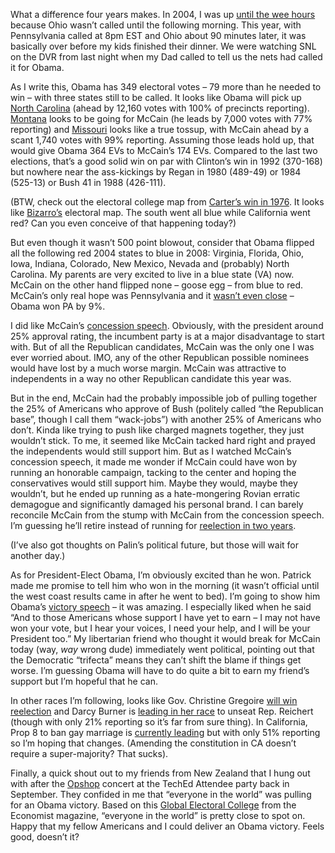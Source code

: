 What a difference four years makes. In 2004, I was up [until the wee
hours](http://devhawk.net/Cant+Sleep+Long+Election+Analysis+Post.aspx)
because Ohio wasn’t called until the following morning. This year, with
Pennsylvania called at 8pm EST and Ohio about 90 minutes later, it was
basically over before my kids finished their dinner. We were watching
SNL on the DVR from last night when my Dad called to tell us the nets
had called it for Obama.

As I write this, Obama has 349 electoral votes – 79 more than he needed
to win – with three states still to be called. It looks like Obama will
pick up [North Carolina](http://www.msnbc.msn.com/id/25362802) (ahead by
12,160 votes with 100% of precincts reporting).
[Montana](http://www.msnbc.msn.com/id/25362602) looks to be going for
McCain (he leads by 7,000 votes with 77% reporting) and
[Missouri](http://www.msnbc.msn.com/id/25362534) looks like a true
tossup, with McCain ahead by a scant 1,740 votes with 99% reporting.
Assuming those leads hold up, that would give Obama 364 EVs to McCain’s
174 EVs. Compared to the last two elections, that’s a good solid win on
par with Clinton’s win in 1992 (370-168) but nowhere near the
ass-kickings by Regan in 1980 (489-49) or 1984 (525-13) or Bush 41 in
1988 (426-111).

(BTW, check out the electoral college map from [Carter’s win in
1976](http://www.realclearpolitics.com/epolls/maps/obama_vs_mccain/?map=19).
It looks like [Bizarro’s](http://en.wikipedia.org/wiki/Bizarro)
electoral map. The south went all blue while California went red? Can
you even conceive of that happening today?)

But even though it wasn’t 500 point blowout, consider that Obama flipped
all the following red 2004 states to blue in 2008: Virginia, Florida,
Ohio, Iowa, Indiana, Colorado, New Mexico, Nevada and (probably) North
Carolina. My parents are very excited to live in a blue state (VA) now.
McCain on the other hand flipped none – goose egg – from blue to red.
McCain’s only real hope was Pennsylvania and it [wasn’t even
close](http://www.cnn.com/ELECTION/2008/results/individual/#mapPPA) –
Obama won PA by 9%.

I did like McCain’s [concession
speech](http://www.msnbc.msn.com/id/27545248/). Obviously, with the
president around 25% approval rating, the incumbent party is at a major
disadvantage to start with. But of all the Republican candidates, McCain
was the only one I was ever worried about. IMO, any of the other
Republican possible nominees would have lost by a much worse margin.
McCain was attractive to independents in a way no other Republican
candidate this year was.

But in the end, McCain had the probably impossible job of pulling
together the 25% of Americans who approve of Bush (politely called “the
Republican base”, though I call them “wack-jobs”) with another 25% of
Americans who don’t. Kinda like trying to push like charged magnets
together, they just wouldn’t stick. To me, it seemed like McCain tacked
hard right and prayed the independents would still support him. But as I
watched McCain’s concession speech, it made me wonder if McCain could
have won by running an honorable campaign, tacking to the center and
hoping the conservatives would still support him. Maybe they would,
maybe they wouldn’t, but he ended up running as a hate-mongering Rovian
erratic demagogue and significantly damaged his personal brand. I can
barely reconcile McCain from the stump with McCain from the concession
speech. I’m guessing he’ll retire instead of running for [reelection in
two
years](http://en.wikipedia.org/wiki/United_States_Senate_elections,_2010#John_McCain_of_Arizona).

(I’ve also got thoughts on Palin’s political future, but those will wait
for another day.)

As for President-Elect Obama, I’m obviously excited than he won. Patrick
made me promise to tell him who won in the morning (it wasn’t official
until the west coast results came in after he went to bed). I’m going to
show him Obama’s [victory
speech](http://tpmelectioncentral.talkingpointsmemo.com/2008/11/obama_my_election_demonstrates.php)
– it was amazing. I especially liked when he said “And to those
Americans whose support I have yet to earn – I may not have won your
vote, but I hear your voices, I need your help, and I will be your
President too.” My libertarian friend who thought it would break for
McCain today (way, *way* wrong dude) immediately went political,
pointing out that the Democratic “trifecta” means they can’t shift the
blame if things get worse. I’m guessing Obama will have to do quite a
bit to earn my friend’s support but I’m hopeful that he can.

In other races I’m following, looks like Gov. Christine Gregoire [will
win
reelection](http://www.cnn.com/ELECTION/2008/results/individual/#mapGWA)
and Darcy Burner is [leading in her
race](http://www.cnn.com/ELECTION/2008/results/individual/#mapHWA/H/08)
to unseat Rep. Reichert (though with only 21% reporting so it’s far from
sure thing). In California, Prop 8 to ban gay marriage is [currently
leading](http://www.cnn.com/ELECTION/2008/results/county/#CAI01map) but
with only 51% reporting so I’m hoping that changes. (Amending the
constitution in CA doesn’t require a super-majority? That sucks).

Finally, a quick shout out to my friends from New Zealand that I hung
out with after the [Opshop](http://www.opshopmusic.com/) concert at the
TechEd Attendee party back in September. They confided in me that
“everyone in the world” was pulling for an Obama victory. Based on this
[Global Electoral College](http://www.economist.com/vote2008) from the
Economist magazine, “everyone in the world” is pretty close to spot on.
Happy that my fellow Americans and I could deliver an Obama victory.
Feels good, doesn’t it?
